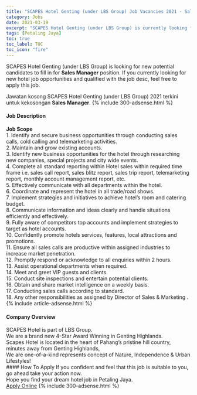 ```yaml
---
title: "SCAPES Hotel Genting (under LBS Group) Job Vacancies 2021 - Sales Manager" 
category: Jobs 
date: 2021-03-19 
excerpt: "SCAPES Hotel Genting (under LBS Group) is currently looking for suitable person to fill in the Sales Manager which positioned at Petaling Jaya" 
tags: [Petaling Jaya] 
toc: true 
toc_label: TOC 
toc_icon: "fire" 
--- 
```


<p>SCAPES Hotel Genting (under LBS Group) is looking for new potential candidates to fill in for <b>Sales Manager</b> position. If you currently looking for new hotel job opportunities and qualified with the job desc, feel free to apply this job.
</p>Jawatan kosong SCAPES Hotel Genting (under LBS Group) 2021 terkini untuk kekosongan <b>Sales Manager</b>. 
{% include 300-adsense.html %} 
<div><div><h4>Job Description</h4></div><div><div><span><div><div><strong>Job Scope</strong></div><div>1. Identify and secure business opportunities through conducting sales calls, cold calling and telemarketing activities.<br>2. Maintain and grow existing accounts.<br>3. Identify new business opportunities for the hotel through researching new companies, special projects and city wide events.<br>4. Complete all standard reporting within Hotel sales within required time frame i.e. sales call report, sales blitz report, sales trip report, telemarketing report, monthly account management report, etc.<br>5. Effectively communicate with all departments within the hotel.<br>6. Coordinate and represent the hotel in all trade/road shows.<br>7. Implement strategies and initiatives to achieve hotel&#8217;s room and catering budget.<br>8. Communicate information and ideas clearly and handle situations efficiently and effectively.<br>9. Fully aware of competitors top accounts and implement strategies to target as hotel accounts.<br>10. Confidently promote hotels services, features, local attractions and promotions.<br>11. Ensure all sales calls are productive within assigned industries to increase market penetration.<br>12. Promptly respond or acknowledge to all enquiries within 2 hours.<br>13. Assist operational departments when required.<br>14. Meet and greet VIP guests and clients.<br>15. Conduct site inspections and entertain potential clients.<br>16. Obtain and share market intelligence on a weekly basis.<br>17. Conducting sales calls according to standard.<br>18. Any other responsibilities as assigned by Director of Sales &amp; Marketing .</div></div></span></div></div></div> 
{% include article-adsense.html %} 
<div><div><h4>Company Overview</h4></div><div><div><span><div><div>
<div>
		SCAPES Hotel is part of LBS Group.</div>
<div>
		We are a brand new 4-Star Award Winning in Genting Highlands.</div>
<div>
		Scapes Hotel is located in the heart of Pahang&#8217;s pristine hill country, minutes away from Genting Highlands,&#160;<br>
		We are one-of-a-kind represents concept of Nature, Independence &amp; Urban Lifestyles!</div>
</div></div></span></div></div></div> 
#### How To Apply 
If you confident and feel that this job is suitable to you, go ahead take your action now. <br/> 
Hope you find your dream hotel job in Petaling Jaya. <br/> 
<a href="https://www.jobstreet.com.my/en/job/sales-manager-4502348?jobId=jobstreet-my-job-4502348" class="btn btn--info" target="_blank" rel="nofollow noopenner">Apply Online</a> 
{% include 300-adsense.html %} 